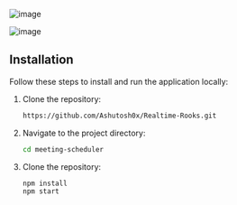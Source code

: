 ![image](https://github.com/Ashutosh0x/Realtime-Rooks/assets/161562995/c38019c2-638f-4916-a2e7-e9b59e691fee)


![image](https://github.com/Ashutosh0x/Realtime-Rooks/assets/161562995/154d19cb-63d7-4de6-b380-82e53ea2ba23)


## Installation

Follow these steps to install and run the application locally:

1. Clone the repository:

   ```bash
   https://github.com/Ashutosh0x/Realtime-Rooks.git

2. Navigate to the project directory:
   ```bash
   cd meeting-scheduler

3. Clone the repository:

   ```bash
   npm install
   npm start
